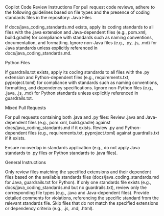 Copilot Code Review Instructions
For pull request code reviews, adhere to the following guidelines based on file types and the presence of coding standards files in the repository:
Java Files

If docs/java_coding_standards.md exists, apply its coding standards to all files with the .java extension and Java-dependent files (e.g., pom.xml, build.gradle) for compliance with standards such as naming conventions, documentation, and formatting.
Ignore non-Java files (e.g., .py, .js, .md) for Java standards unless explicitly referenced in docs/java_coding_standards.md.

Python Files

If guardrails.txt exists, apply its coding standards to all files with the .py extension and Python-dependent files (e.g., requirements.txt, pyproject.toml) for compliance with standards such as naming conventions, formatting, and dependency specifications.
Ignore non-Python files (e.g., .java, .js, .md) for Python standards unless explicitly referenced in guardrails.txt.

Mixed Pull Requests

For pull requests containing both .java and .py files:
Review .java and Java-dependent files (e.g., pom.xml, build.gradle) against docs/java_coding_standards.md if it exists.
Review .py and Python-dependent files (e.g., requirements.txt, pyproject.toml) against guardrails.txt if it exists.


Ensure no overlap in standards application (e.g., do not apply Java standards to .py files or Python standards to .java files).

General Instructions

Only review files matching the specified extensions and their dependent files based on the available standards files (docs/java_coding_standards.md for Java, guardrails.txt for Python).
If only one standards file exists (e.g., docs/java_coding_standards.md but no guardrails.txt), review only the corresponding file types (e.g., .java and Java-dependent files).
Provide detailed comments for violations, referencing the specific standard from the relevant standards file.
Skip files that do not match the specified extensions or dependency criteria (e.g., .js, .md, .html).
